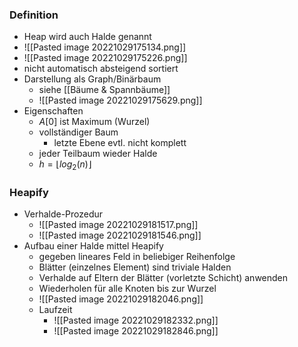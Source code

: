 ### Definition
+ Heap wird auch Halde genannt
+ ![[Pasted image 20221029175134.png]]
+ ![[Pasted image 20221029175226.png]]
+ nicht automatisch absteigend sortiert
+ Darstellung als Graph/Binärbaum
	+ siehe [[Bäume & Spannbäume]]
	+ ![[Pasted image 20221029175629.png]]
+ Eigenschaften
	+ $A[0]$ ist Maximum (Wurzel) 
	+ vollständiger Baum
		+ letzte Ebene evtl. nicht komplett
	+ jeder Teilbaum wieder Halde
	+ $h=\lfloor log_2(n)\rfloor$

### Heapify
+ Verhalde-Prozedur
	+ ![[Pasted image 20221029181517.png]]
	+ ![[Pasted image 20221029181546.png]]
+ Aufbau einer Halde mittel Heapify
	+ gegeben lineares Feld in beliebiger Reihenfolge
	+ Blätter (einzelnes Element) sind triviale Halden
	+ Verhalde auf Eltern der Blätter (vorletzte Schicht) anwenden
	+ Wiederholen für alle Knoten bis zur Wurzel
	+ ![[Pasted image 20221029182046.png]]
	+ Laufzeit
		+ ![[Pasted image 20221029182332.png]]
		+ ![[Pasted image 20221029182846.png]]